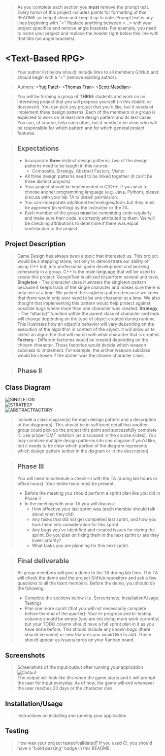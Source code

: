  > As you complete each section you **must** remove the prompt text. Every *turnin* of this project includes points for formatting of this README so keep it clean and keep it up to date. 
 > Prompt text is any lines beginning with "\<"
 > Replace anything between \<...\> with your project specifics and remove angle brackets. For example, you need to name your project and replace the header right below this line with that title (no angle brackets). 
# \<Text-Based RPG\>
 > Your author list below should include links to all members GitHub and should begin with a "\<" (remove existing author).
 
 > Authors: \<[Yug Patel](https://github.com/yugpatell)\>  \<[Thomas Tran](https://github.com/TimusTrun)\> \<[Scott Mesdjian](https://github.com/scottmez)\> 
 
 > You will be forming a group of **THREE** students and work on an interesting project that you will propose yourself (in this `README.md` document). You can pick any project that you'd like, but it needs ot implement three design patterns. Each of the members in a group is expected to work on at least one design pattern and its test cases. You can, of course, help each other, but it needs to be clear who will be responsible for which pattern and for which general project features.
 
 > ## Expectations
 > * Incorporate **three** distinct design patterns, *two* of the design patterns need to be taught in this course:
 >   * Composite, Strategy, Abstract Factory, Visitor
 > * All three design patterns need to be linked together (it can't be three distinct projects)
 > * Your project should be implemented in C/C++. If you wish to choose anoher programming language (e.g. Java, Python), please discuss with your lab TA to obtain permission.
 > * You can incorporate additional technologies/tools but they must be approved (in writing) by the instructor or the TA.
 > * Each member of the group **must** be committing code regularly and make sure their code is correctly attributed to them. We will be checking attributions to determine if there was equal contribution to the project.
 

## Project Description
> Game Design has always been a topic that interested us. This project would be a stepping stone, not only to demonstrate our ability of using C++ but, into professional game development and working cohesively in a group. C++ is the main language that will be used to create this project. GoogleTest is utilized to perform several unit tests. **Singleton** - The character class illustrates the singleton pattern because it keeps track of the single character and makes sure there is only one at a time. We picked the singleton pattern because we knew that there would only ever need to be one character at a time. We also thought that implementing this pattern would help protect against possible bugs where more than one character was created. 
**Strategy** -  The “attack()” function within the parent class of character and mob will change depending on the type of object created during runtime. This illustrates how an object's behavior will vary depending on the execution of the algorithm in context of the object. It will allow us to select an algorithm that will match with what character that is created.
**Factory** - Different factories would be created depending on the chosen character. These factories would decide which weapon subclass to implement. For example, the archer weapon subclass would be chosen if the archer was the chosen character class.  

 > ## Phase II  
 ## Class Diagram
![SINGLETON](https://user-images.githubusercontent.com/57920851/99177841-130c0d80-26c2-11eb-853e-81f7fa10a1b4.png)  
![STRATEGY](https://user-images.githubusercontent.com/57920851/99177857-3931ad80-26c2-11eb-92c8-e471043001f8.png)  
![ABSTRACTFACTORY](https://user-images.githubusercontent.com/57920851/99177861-42227f00-26c2-11eb-9908-cd71d37aecdb.png)  

 > Include a class diagram(s) for each design pattern and a description of the diagram(s). This should be in sufficient detail that another group could pick up the project this point and successfully complete it. Use proper OMT notation (as discussed in the course slides). You may combine multiple design patterns into one diagram if you'd like, but it needs to be clear which portion of the diagram represents which design pattern (either in the diagram or in the description). 
 
 > ## Phase III
 > You will need to schedule a check-in with the TA (during lab hours or office hours). Your entire team must be present. 
 > * Before the meeting you should perform a sprint plan like you did in Phase II
 > * In the meeting with your TA you will discuss: 
 >   - How effective your last sprint was (each member should talk about what they did)
 >   - Any tasks that did not get completed last sprint, and how you took them into consideration for this sprint
 >   - Any bugs you've identified and created issues for during the sprint. Do you plan on fixing them in the next sprint or are they lower priority?
 >   - What tasks you are planning for this next sprint.

 > ## Final deliverable
 > All group members will give a demo to the TA during lab time. The TA will check the demo and the project GitHub repository and ask a few questions to all the team members. 
 > Before the demo, you should do the following:
 > * Complete the sections below (i.e. Screenshots, Installation/Usage, Testing)
 > * Plan one more sprint (that you will not necessarily complete before the end of the quarter). Your In-progress and In-testing columns should be empty (you are not doing more work currently) but your TODO column should have a full sprint plan in it as you have done before. This should include any known bugs (there should be some) or new features you would like to add. These should appear as issues/cards on your Kanban board. 
 ## Screenshots
 > Screenshots of the input/output after running your application  
 ![Output](https://user-images.githubusercontent.com/57920851/99169077-b3aaff00-26bb-11eb-83be-1498b580d982.png)<br/>
The output will look like this when the game starts and it will prompt the user for input everyday. As of now, the game will end whenever the user reaches 20 days or the character dies.
 ## Installation/Usage
 > Instructions on installing and running your application
 ## Testing
 > How was your project tested/validated? If you used CI, you should have a "build passing" badge in this README.
 
